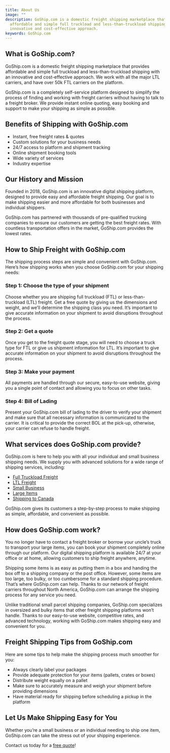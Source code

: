 ```yaml
---
title: About Us
image: ""
description: GoShip.com is a domestic freight shipping marketplace that provides
  affordable and simple full truckload and less-than-truckload shipping with an
  innovative and cost-effective approach.
keywords: GoShip.com
---
```

## What is GoShip.com?

GoShip.com is a domestic freight shipping marketplace that provides affordable and simple full truckload and less-than-truckload shipping with an innovative and cost-effective approach. We work with all the major LTL carriers, and have over 50k FTL carriers on the platform.

GoShip.com is a completely self-service platform designed to simplify the process of finding and working with freight carriers without having to talk to a freight broker. We provide instant online quoting, easy booking and support to make your shipping as simple as possible.

## Benefits of Shipping with GoShip.com

* Instant, free freight rates & quotes
* Custom solutions for your business needs
* 24/7 access to platform and shipment tracking
* Online shipment booking tools
* Wide variety of services
* Industry expertise

## Our History and Mission

Founded in 2018, GoShip.com is an innovative digital shipping platform, designed to provide easy and affordable freight shipping. Our goal is to make shipping easier and more affordable for both businesses and individual shippers.

GoShip.com has partnered with thousands of pre-qualified trucking companies to ensure our customers are getting the best freight rates. With countless transportation offers in the market, GoShip.com provides the lowest rates.

## How to Ship Freight with GoShip.com

The shipping process steps are simple and convenient with GoShip.com. Here’s how shipping works when you choose GoShip.com for your shipping needs:

### Step 1: Choose the type of your shipment

Choose whether you are shipping full truckload (FTL) or less-than-truckload (LTL) freight. Get a free quote by giving us the dimensions and weight, and we’ll determine the shipping class you need. It’s important to give accurate information on your shipment to avoid disruptions throughout the process.

### Step 2: Get a quote

Once you get to the freight quote stage, you will need to choose a truck type for FTL or give us shipment information for LTL. It’s important to give accurate information on your shipment to avoid disruptions throughout the process.

### Step 3: Make your payment

All payments are handled through our secure, easy-to-use website, giving you a single point of contact and allowing you to focus on other tasks.

### Step 4: Bill of Lading

Present your GoShip.com bill of lading to the driver to verify your shipment and make sure that all necessary information is communicated to the carrier. It is critical to provide the correct BOL at the pick-up, otherwise, your carrier can refuse to handle freight.

## What services does GoShip.com provide?

GoShip.com is here to help you with all your individual and small business shipping needs. We supply you with advanced solutions for a wide range of shipping services, including:

* [Full Truckload Freight](https://www.goship.com/shipping-services/truckload-freight-shipping/)
* [LTL Freight](https://www.goship.com/shipping-services/ltl-freight-shipping/)
* [Small Business](https://www.goship.com/shipping-services/small-business-shipping/)
* [Large Items](https://www.goship.com/shipping-services/large-item-shipping/)
* [Shipping to Canada](https://www.goship.com/shipping-services/international-shipping/)

GoShip.com gives its customers a step-by-step process to make shipping as simple, affordable, and convenient as possible.

## How does GoShip.com work?

You no longer have to contact a freight broker or borrow your uncle’s truck to transport your large items, you can book your shipment completely online through our platform. Our digital shipping platform is available 24/7 at your office or at home, allowing customers to ship freight anywhere, anytime.

Shipping some items is as easy as putting them in a box and handing the box off to a shipping company or the post office. However, some items are too large, too bulky, or too cumbersome for a standard shipping procedure. That’s where GoShip.com can help. Thanks to our network of freight carriers throughout North America, GoShip.com can arrange the shipping process for any service you need.

Unlike traditional small parcel shipping companies, GoShip.com specializes in oversized and bulky items that other freight shipping platforms won’t handle. Thanks to our easy-to-use website, competitive rates, and advanced technology, working with GoShip.com makes shipping easy and convenient for you.

## Freight Shipping Tips from GoShip.com

Here are some tips to help make the shipping process much smoother for you:

* Always clearly label your packages
* Provide adequate protection for your items (pallets, crates or boxes)
* Distribute weight equally on a pallet
* Make sure to accurately measure and weigh your shipment before providing dimensions
* Have material ready for shipping before scheduling a pickup in the platform

## Let Us Make Shipping Easy for You

Whether you’re a small business or an individual needing to ship one item, GoShip.com can take the stress out of your shipping experience.

Contact us today for a [free quote](https://www.goship.com/)!